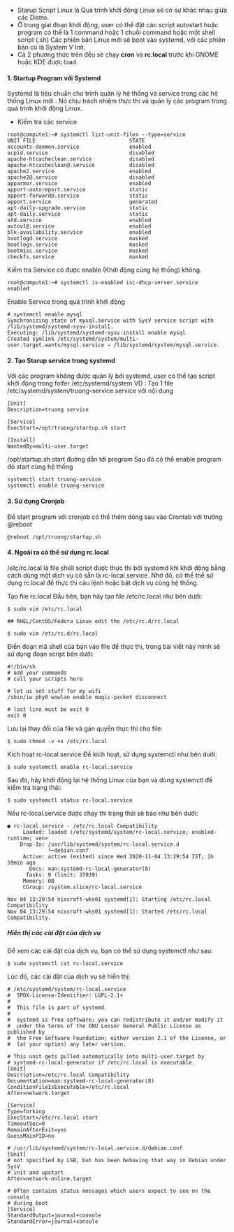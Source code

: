 - Starup Script Linux là Quá trình khởi động Linux sẽ có sự khác nhau giữa các Distro.
- Ở trong giai đoạn khởi động, user có thể đặt các script autostart hoặc program có thể là 1 command hoặc 1 chuỗi command hoặc một shell script (.sh) Các phiên bản Linux mới sẽ boot vào systemd, với các phiên bản cũ là System V Init.
- Cả 2 phương thức trên đều sẽ chạy **cron** và **rc.local** trước khi GNOME hoặc KDE được load.

 #### 1. Startup Program với Systemd
 
Systemd là tiêu chuẩn cho trình quản lý hệ thống và service trong các hệ thống Linux mới . Nó chịu trách nhiệm thực thi và quản lý các program trong quá trình khởi động Linux.

- Kiếm tra các service
```
root@compute1:~# systemctl list-unit-files --type=service                                                                                                                                                          
UNIT FILE                              STATE
accounts-daemon.service                enabled
acpid.service                          disabled
apache-htcacheclean.service            disabled
apache-htcacheclean@.service           disabled
apache2.service                        enabled
apache2@.service                       disabled
apparmor.service                       enabled
apport-autoreport.service              static
apport-forward@.service                static
apport.service                         generated
apt-daily-upgrade.service              static
apt-daily.service                      static
atd.service                            enabled
autovt@.service                        enabled
blk-availability.service               enabled
bootlogd.service                       masked
bootlogs.service                       masked
bootmisc.service                       masked
checkfs.service                        masked

```
Kiếm tra Service có được enable (Khởi động cùng hệ thống) không.
```
root@compute1:~# systemctl is-enabled isc-dhcp-server.service
enabled
```
Enable Service trong quá trình khởi động
```
# systemctl enable mysql
Synchronizing state of mysql.service with SysV service script with /lib/systemd/systemd-sysv-install.
Executing: /lib/systemd/systemd-sysv-install enable mysql
Created symlink /etc/systemd/system/multi-user.target.wants/mysql.service → /lib/systemd/system/mysql.service.
```
#### 2. Tạo Starup service trong systemd

Với các program không được quản lý bởi systemd, user có thể tạo script khởi động trong folfer /etc/systemd/system VD : Tạo 1 file /etc/systemd/system/truong-service.service với nội dung
```
[Unit]
Description=truong service

[Service]
ExecStart=/opt/truong/startup.sh start

[Install]
WantedBy=multi-user.target
```
/opt/startup.sh start đường dẫn tới program
Sau đó có thể enable program đó start cùng hệ thống
```
systemctl start truong-service
systemctl enable truong-service
```
#### 3. Sử dụng Cronjob

Để start program với cronjob có thể thêm dòng sau vào Crontab với trường @reboot
```
@reboot /opt/truong/startup.sh
```
#### 4. Ngoài ra có thể sử dụng rc.local

/etc/rc.local là file shell script được thực thi bởi systemd khi khởi động bằng cách dùng một dịch vụ có sẵn là rc-local.service. Nhờ đó, có thể thể sử dụng rc.local để thực thi câu lệnh hoặc bật dịch vụ cùng hệ thống.

Tạo file rc.local
Đầu tiên, bạn hãy tạo file /etc/rc.local như bên dưới:
```
$ sudo vim /etc/rc.local

## RHEL/CentOS/Fedora Linux edit the /etc/rc.d/rc.local

$ sudo vim /etc/rc.d/rc.local
```
Điền đoạn mã shell của bạn vào file để thực thi, trong bài viết này mình sẽ sử dụng đoạn script bên dưới:
```
#!/bin/sh
# add your commands 
# call your scripts here
 
# let us set stuff for my wifi
/sbin/iw phy0 wowlan enable magic-packet disconnect
 
# last line must be exit 0 
exit 0
```
Lưu lại thay đổi của file và gán quyền thực thi cho file:
```
$ sudo chmod -v +x /etc/rc.local
```
Kích hoạt rc-local.service
Để kích hoạt, sử dụng systemctl như bên dưới:
```
$ sudo systemctl enable rc-local.service
```
Sau đó, hãy khởi động lại hệ thống Linux của bạn và dùng systemctl để kiểm tra trạng thái:
```
$ sudo systemctl status rc-local.service
```
Nếu rc-local.service được chạy thì trạng thái sẽ báo như bên dưới:
```
● rc-local.service - /etc/rc.local Compatibility
     Loaded: loaded (/etc/systemd/system/rc-local.service; enabled-runtime; ven>
    Drop-In: /usr/lib/systemd/system/rc-local.service.d
             └─debian.conf
     Active: active (exited) since Wed 2020-11-04 13:29:54 IST; 1h 59min ago
       Docs: man:systemd-rc-local-generator(8)
      Tasks: 0 (limit: 37939)
     Memory: 0B
     CGroup: /system.slice/rc-local.service

Nov 04 13:29:54 nixcraft-wks01 systemd[1]: Starting /etc/rc.local Compatibility
Nov 04 13:29:54 nixcraft-wks01 systemd[1]: Started /etc/rc.local Compatibility.
```
##### Hiển thị các cài đặt của dịch vụ

Để xem các cài đặt của dịch vụ, bạn có thể sử dụng systemctl như sau:
```
$ sudo systemctl cat rc-local.service
```
Lúc đó, các cài đặt của dịch vụ sẽ hiển thị:
```
# /etc/systemd/system/rc-local.service
#  SPDX-License-Identifier: LGPL-2.1+
#
#  This file is part of systemd.
#
#  systemd is free software; you can redistribute it and/or modify it
#  under the terms of the GNU Lesser General Public License as published by
#  the Free Software Foundation; either version 2.1 of the License, or
#  (at your option) any later version.
 
# This unit gets pulled automatically into multi-user.target by
# systemd-rc-local-generator if /etc/rc.local is executable.
[Unit]
Description=/etc/rc.local Compatibility
Documentation=man:systemd-rc-local-generator(8)
ConditionFileIsExecutable=/etc/rc.local
After=network.target
 
[Service]
Type=forking
ExecStart=/etc/rc.local start
TimeoutSec=0
RemainAfterExit=yes
GuessMainPID=no
 
# /usr/lib/systemd/system/rc-local.service.d/debian.conf
[Unit]
# not specified by LSB, but has been behaving that way in Debian under SysV
# init and upstart
After=network-online.target
 
# Often contains status messages which users expect to see on the console
# during boot
[Service]
StandardOutput=journal+console
StandardError=journal+console
```
